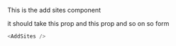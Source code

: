This is the add sites component

it should take this prop and this prop and so on so form

```js
<AddSites />
```
